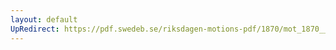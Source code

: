 ```yaml
---
layout: default
UpRedirect: https://pdf.swedeb.se/riksdagen-motions-pdf/1870/mot_1870__ak__00212/mot_1870__ak__00212_001.pdf
---
```

